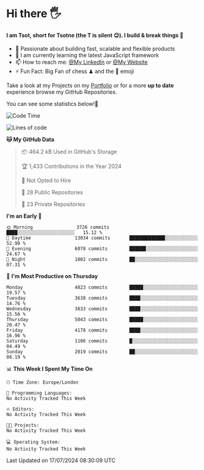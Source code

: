 # Hi there :raised_hand_with_fingers_splayed:
#### I am Tsot, short for Tsotne (the T is silent :wink:). I build & break things :space_invader:
- :telescope: Passionate about building fast, scalable and flexible products
- :seedling: I am currently learning the latest JavaScript framework 
- :mailbox: How to reach me: [@My LinkedIn](https://www.linkedin.com/in/tsotne-gvadzabia/) or [@My Website](https://tsotne.co.uk/contact)
- :zap: Fun Fact: Big Fan of chess ♟ and the 👾 emoji

Take a look at my Projects on my [Portfolio](https://tsotne.co.uk/) or for a more **up to date** experience browse my GitHub Repositories.

You can see some statistics below!:space_invader:
<!--START_SECTION:waka-->
![Code Time](http://img.shields.io/badge/Code%20Time-761%20hrs%202%20mins-blue)

![Lines of code](https://img.shields.io/badge/From%20Hello%20World%20I%27ve%20Written-8.3%20million%20lines%20of%20code-blue)

**🐱 My GitHub Data** 

> 📦 464.2 kB Used in GitHub's Storage 
 > 
> 🏆 1,433 Contributions in the Year 2024
 > 
> 🚫 Not Opted to Hire
 > 
> 📜 28 Public Repositories 
 > 
> 🔑 23 Private Repositories 
 > 
**I'm an Early 🐤** 

```text
🌞 Morning                3726 commits        ████░░░░░░░░░░░░░░░░░░░░░   15.12 % 
🌆 Daytime                13034 commits       █████████████░░░░░░░░░░░░   52.90 % 
🌃 Evening                6078 commits        ██████░░░░░░░░░░░░░░░░░░░   24.67 % 
🌙 Night                  1802 commits        ██░░░░░░░░░░░░░░░░░░░░░░░   07.31 % 
```
📅 **I'm Most Productive on Thursday** 

```text
Monday                   4823 commits        █████░░░░░░░░░░░░░░░░░░░░   19.57 % 
Tuesday                  3638 commits        ████░░░░░░░░░░░░░░░░░░░░░   14.76 % 
Wednesday                3833 commits        ████░░░░░░░░░░░░░░░░░░░░░   15.56 % 
Thursday                 5043 commits        █████░░░░░░░░░░░░░░░░░░░░   20.47 % 
Friday                   4178 commits        ████░░░░░░░░░░░░░░░░░░░░░   16.96 % 
Saturday                 1106 commits        █░░░░░░░░░░░░░░░░░░░░░░░░   04.49 % 
Sunday                   2019 commits        ██░░░░░░░░░░░░░░░░░░░░░░░   08.19 % 
```


📊 **This Week I Spent My Time On** 

```text
🕑︎ Time Zone: Europe/London

💬 Programming Languages: 
No Activity Tracked This Week

🔥 Editors: 
No Activity Tracked This Week

🐱‍💻 Projects: 
No Activity Tracked This Week

💻 Operating System: 
No Activity Tracked This Week
```


 Last Updated on 17/07/2024 08:30:09 UTC
<!--END_SECTION:waka-->
